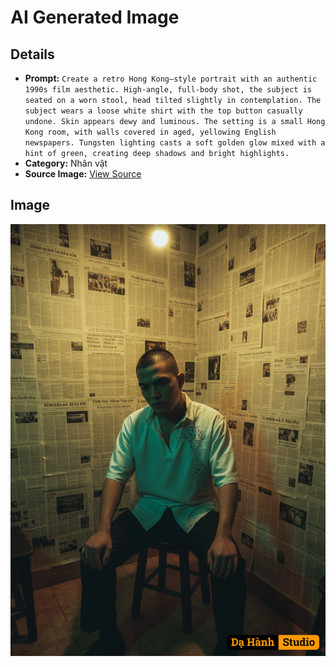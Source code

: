 # AI Generated Image

## Details
- **Prompt:** `Create a retro Hong Kong–style portrait with an authentic 1990s film aesthetic. High-angle, full-body shot, the subject is seated on a worn stool, head tilted slightly in contemplation. The subject wears a loose white shirt with the top button casually undone. Skin appears dewy and luminous. The setting is a small Hong Kong room, with walls covered in aged, yellowing English newspapers. Tungsten lighting casts a soft golden glow mixed with a hint of green, creating deep shadows and bright highlights.`
- **Category:** Nhân vật
- **Source Image:** [View Source](https://raw.githubusercontent.com/lenzcomvth/ImageLibrary/main/Male.png)

## Image
![AI Generated Image](./image-2025-10-03T15-38-51-723Z.png)